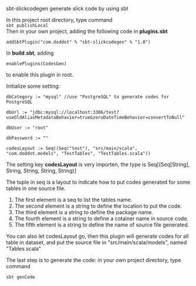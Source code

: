  sbt-slickcodegen
generate slick code by using sbt

In this project root directory, type command <br />
    `sbt publishLocal` <br/>
Then in your own project, adding the following code in **plugins.sbt** 

    addSbtPlugin("com.doddot" % "sbt-slickcodegen" % "1.0") 

In **build.sbt**, adding <br />

    enablePlugins(CodesGen) 
to enable this plugin in root. <br />

Initialize some setting: <br />

    dbCategory := "mysql" //use "PostgreSQL" to generate codes for PostgreSQL
    
    dbUrl := "jdbc:mysql://localhost:3306/test?useOldAliasMetadataBehavior=true&zeroDateTimeBehavior=convertToNull"
    
    dbUser := "root"
    
    dbPassword := ""
    
    codesLayout := Seq((Seq("test"), "src/main/scala", "com.doddot.models", "TestTables", "TestTables.scala"))
The setting key **codesLayout** is very importen, the type is Seq[(Seq[String], String, String, String, String)]

The tuple in seq is a layout to indicate how to put codes generated for some tables in one source file.

1. The first element is a seq to list the tables name. 
1. The second element is a string to define the location to put the code. 
1. The third element is a string to define the package name. 
1. The fourth element is a string to define a cotainer name in source code. 
1. The fifth element is a string to define the name of source file generated.

You can also let codesLayout go, then this plugin will generate codes for all table in dataset, and put the source file in "src/main/scala/models", named "Tables.scala"

The last step is to generate the code: in your own project directory, type command

    sbt genCode
